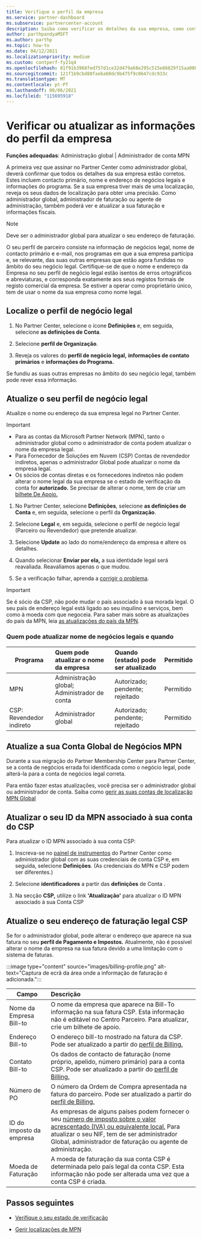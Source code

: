 ```yaml
---
title: Verifique o perfil da empresa
ms.service: partner-dashboard
ms.subservice: partnercenter-account
description: Saiba como verificar os detalhes da sua empresa, como contacto primário, endereço e informações do programa. Também pode atualizar os seus endereços legais e de faturação.
author: parthpandyaMSFT
ms.author: parthp
ms.topic: how-to
ms.date: 04/12/2021
ms.localizationpriority: medium
ms.custom: contperf-fy21q4
ms.openlocfilehash: 81f91b3968fed757d1ce32d479a68e295c515e86829f15aa00832890ec16672c
ms.sourcegitcommit: 121f1b9cbd88faeba60dc9b475f9c0647cdc933c
ms.translationtype: MT
ms.contentlocale: pt-PT
ms.lasthandoff: 08/06/2021
ms.locfileid: "115695918"
---
```

# <a name="verify-or-update-your-company-profile-information"></a>Verificar ou atualizar as informações do perfil da empresa 

**Funções adequadas**: Administração global | Administrador de conta MPN

A primeira vez que assinar no Partner Center como administrador global, deverá confirmar que todos os detalhes da sua empresa estão corretos. Estes incluem contacto primário, nome e endereço de negócios legais e informações do programa. Se a sua empresa tiver mais de uma localização, reveja os seus dados de localização para obter uma precisão. Como administrador global, administrador de faturação ou agente de administração, também poderá ver e atualizar a sua faturação e informações fiscais.

> [!NOTE]
> Deve ser o administrador global para atualizar o seu endereço de faturação.

O seu perfil de parceiro consiste na informação de negócios legal, nome de contacto primário e e-mail, nos programas em que a sua empresa participa e, se relevante, das suas outras empresas que estão agora fundidas no âmbito do seu negócio legal. Certifique-se de que o nome e endereço da Empresa no seu perfil de negócio legal estão isentos de erros ortográficos e abreviaturas, e corresponda exatamente aos seus registos formais de registo comercial da empresa. Se estiver a operar como proprietário único, tem de usar o nome da sua empresa como nome legal.


## <a name="locate-the-legal-business-profile"></a>Localize o perfil de negócio legal

1. No Partner Center, selecione o ícone **Definições** e, em seguida, selecione **as definições de Conta**.
 
1. Selecione **perfil de Organização**. 

2. Reveja os valores do **perfil de negócio legal,** **informações de contato primários** e **informações do Programa.**

Se fundiu as suas outras empresas no âmbito do seu negócio legal, também pode rever essa informação. 

## <a name="update-your-legal-business-profile"></a>Atualize o seu perfil de negócio legal 

Atualize o nome ou endereço da sua empresa legal no Partner Center.

>[!Important]
>- Para as contas da Microsoft Partner Network (MPN), tanto o administrador global como o administrador de conta podem atualizar o nome da empresa legal.
>- Para Fornecedor de Soluções em Nuvem (CSP) Contas de revendedor indiretos, apenas o administrador Global pode atualizar o nome da empresa legal. 
>- Os sócios de contas diretas e os fornecedores indiretos não podem alterar o nome legal da sua empresa se o estado de verificação da conta for **autorizado.** Se precisar de alterar o nome, tem de criar um [bilhete De Apoio.](https://partner.microsoft.com/dashboard/support/servicerequests/create?stage=2&topicid=eb74583c-61b3-2124-bffc-00920e0ae772)



1. No Partner Center, selecione **Definições**, selecione **as definições de Conta** e, em seguida, selecione o perfil da **Organização**.

2. Selecione **Legal** e, em seguida, selecione o perfil de negócio legal (Parceiro ou Revendedor) que pretende atualizar.

1. Selecione **Update** ao lado do nome/endereço da empresa e altere os detalhes.
 
1. Quando selecionar **Enviar por ela,** a sua identidade legal será reavaliada. Reavaliamos apenas o que mudou.

1. Se a verificação falhar, aprenda a [corrigir o problema](verification-responses.md).

>[!Important]
>Se é sócio da CSP, não pode mudar o país associado à sua morada legal. O seu país de endereço legal está ligado ao seu inquilino e serviços, bem como à moeda com que negoceia. Para saber mais sobre as atualizações do país da MPN, leia  [as atualizações do país da MPN](manage-locations.md#change-country-of-partner-global-account).


### <a name="who-can-update-legal-business-name-and-when"></a>Quem pode atualizar nome de negócios legais e quando

|**Programa**|**Quem pode atualizar o nome da empresa**|**Quando (estado) pode ser atualizado**|**Permitido**|
|---------------------|:-------------------------------|:------------|:-----------------|
MPN|Administração global; Administrador de conta|Autorizado; pendente; rejeitado| Permitido|
|CSP: Revendedor indireto|Administrador global|Autorizado; pendente; rejeitado| Permitido|


## <a name="update-your-mpn-global-business-account"></a>Atualize a sua Conta Global de Negócios MPN

Durante a sua migração do Partner Membership Center para Partner Center, se a conta de negócios errada foi identificada como o negócio legal, pode alterá-la para a conta de negócios legal correta.

Para então fazer estas atualizações, você precisa ser o administrador global ou administrador de conta. Saiba como [gerir as suas contas de localização MPN Global](manage-locations.md)


## <a name="update-your-mpn-id-associated-with-your-csp-account"></a>Atualizar o seu ID da MPN associado à sua conta do CSP

Para atualizar o ID MPN associado à sua conta CSP:

1. Inscreva-se no [painel de instrumentos](https://partner.microsoft.com/dashboard/home) do Partner Center como administrador global com as suas credenciais de conta CSP e, em seguida, selecione **Definições**. (As credenciais do MPN e CSP podem ser diferentes.)
 
1. Selecione **identificadores** a partir das **definições** de Conta .

1. Na secção **CSP,** utilize o link **'Atualização'** para atualizar o ID MPN associado à sua Conta CSP 


## <a name="update-your-csp-legal-billing-address"></a>Atualize o seu endereço de faturação legal CSP

Se for o administrador global, pode alterar o endereço que aparece na sua fatura no seu **perfil de Pagamento e Impostos.** Atualmente, não é possível alterar o nome da empresa na sua fatura devido a uma limitação com o sistema de faturas.

:::image type="content" source="images/billing-profile.png" alt-text="Captura de ecrã da área onde a informação de faturação é adicionada.":::

|**Campo**  |**Descrição**|  
|---------------------|:------------------|
|Nome da Empresa Bill-to|O nome da empresa que aparece na Bill-To informação na sua fatura CSP.  Esta informação não é editável no Centro Parceiro.  Para atualizar, crie um bilhete de apoio.|
|Endereço Bill-to|O endereço bill-to mostrado na fatura da CSP. Pode ser atualizado a partir do [perfil de Billing.](https://partner.microsoft.com/dashboard/account/v3/accountsettings/billingprofile#commercial)|
|Contato Bill-to|Os dados de contacto de faturação (nome próprio, apelido, número primário) para a conta CSP.  Pode ser atualizado a partir do [perfil de Billing.](https://partner.microsoft.com/dashboard/account/v3/accountsettings/billingprofile#commercial)|
|Número de PO|O número da Ordem de Compra apresentada na fatura do parceiro. Pode ser atualizado a partir do [perfil de Billing.](https://partner.microsoft.com/dashboard/account/v3/accountsettings/billingprofile#commercial)|
|ID do imposto da empresa|As empresas de alguns países podem fornecer o seu [número de imposto sobre o valor acrescentado (IVA) ou equivalente local.](./organization-tax-info.md) Para atualizar o seu NIF, tem de ser administrador Global, administrador de faturação ou agente de administração.|
|Moeda de Faturação|A moeda de faturação da sua conta CSP é determinada pelo país legal da conta CSP.  Esta informação não pode ser alterada uma vez que a conta CSP é criada.|

## <a name="next-steps"></a>Passos seguintes

- [Verifique o seu estado de verificação](verification-responses.md)

- [Gerir localizações de MPN](manage-locations.md)
